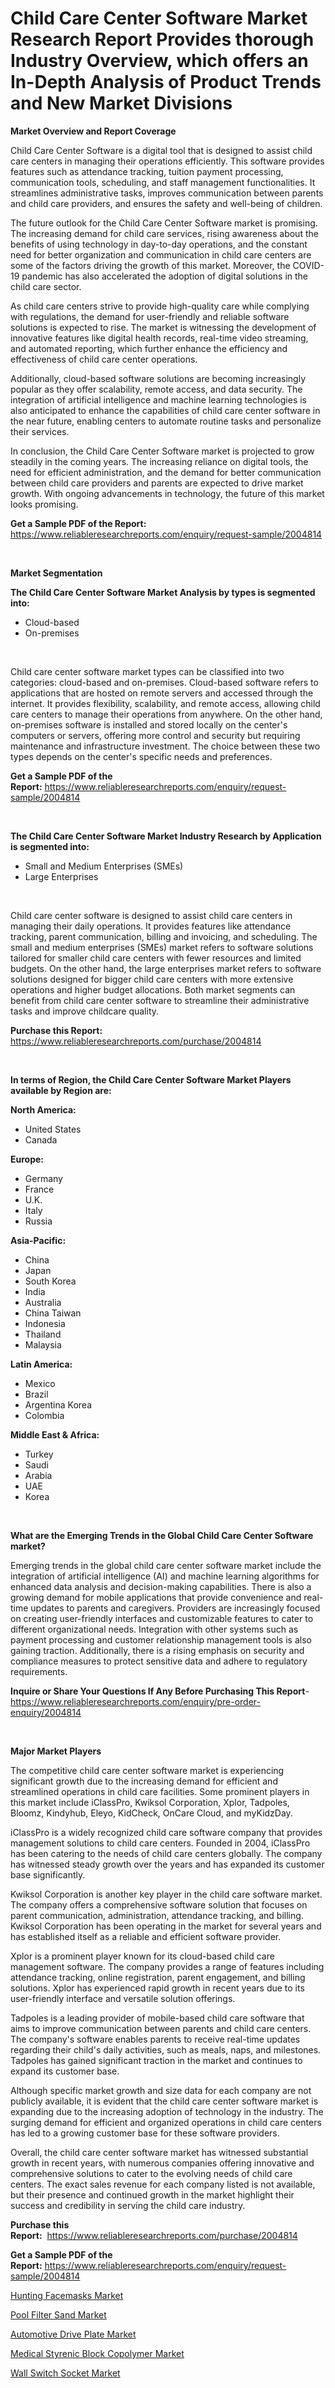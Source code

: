 <p><h1>Child Care Center Software Market Research Report Provides thorough Industry Overview, which offers an In-Depth Analysis of Product Trends and New Market Divisions</h1></p><p><strong>Market Overview and Report Coverage</strong></p>
<p><p>Child Care Center Software is a digital tool that is designed to assist child care centers in managing their operations efficiently. This software provides features such as attendance tracking, tuition payment processing, communication tools, scheduling, and staff management functionalities. It streamlines administrative tasks, improves communication between parents and child care providers, and ensures the safety and well-being of children.</p><p>The future outlook for the Child Care Center Software market is promising. The increasing demand for child care services, rising awareness about the benefits of using technology in day-to-day operations, and the constant need for better organization and communication in child care centers are some of the factors driving the growth of this market. Moreover, the COVID-19 pandemic has also accelerated the adoption of digital solutions in the child care sector.</p><p>As child care centers strive to provide high-quality care while complying with regulations, the demand for user-friendly and reliable software solutions is expected to rise. The market is witnessing the development of innovative features like digital health records, real-time video streaming, and automated reporting, which further enhance the efficiency and effectiveness of child care center operations.</p><p>Additionally, cloud-based software solutions are becoming increasingly popular as they offer scalability, remote access, and data security. The integration of artificial intelligence and machine learning technologies is also anticipated to enhance the capabilities of child care center software in the near future, enabling centers to automate routine tasks and personalize their services.</p><p>In conclusion, the Child Care Center Software market is projected to grow steadily in the coming years. The increasing reliance on digital tools, the need for efficient administration, and the demand for better communication between child care providers and parents are expected to drive market growth. With ongoing advancements in technology, the future of this market looks promising.</p></p>
<p><strong>Get a Sample PDF of the Report:</strong> <a href="https://www.reliableresearchreports.com/enquiry/request-sample/2004814">https://www.reliableresearchreports.com/enquiry/request-sample/2004814</a></p>
<p>&nbsp;</p>
<p><strong>Market Segmentation</strong></p>
<p><strong>The Child Care Center Software Market Analysis by types is segmented into:</strong></p>
<p><ul><li>Cloud-based</li><li>On-premises</li></ul></p>
<p>&nbsp;</p>
<p><p>Child care center software market types can be classified into two categories: cloud-based and on-premises. Cloud-based software refers to applications that are hosted on remote servers and accessed through the internet. It provides flexibility, scalability, and remote access, allowing child care centers to manage their operations from anywhere. On the other hand, on-premises software is installed and stored locally on the center's computers or servers, offering more control and security but requiring maintenance and infrastructure investment. The choice between these two types depends on the center's specific needs and preferences.</p></p>
<p><strong>Get a Sample PDF of the Report:</strong>&nbsp;<a href="https://www.reliableresearchreports.com/enquiry/request-sample/2004814">https://www.reliableresearchreports.com/enquiry/request-sample/2004814</a></p>
<p>&nbsp;</p>
<p><strong>The Child Care Center Software Market Industry Research by Application is segmented into:</strong></p>
<p><ul><li>Small and Medium Enterprises (SMEs)</li><li>Large Enterprises</li></ul></p>
<p>&nbsp;</p>
<p><p>Child care center software is designed to assist child care centers in managing their daily operations. It provides features like attendance tracking, parent communication, billing and invoicing, and scheduling. The small and medium enterprises (SMEs) market refers to software solutions tailored for smaller child care centers with fewer resources and limited budgets. On the other hand, the large enterprises market refers to software solutions designed for bigger child care centers with more extensive operations and higher budget allocations. Both market segments can benefit from child care center software to streamline their administrative tasks and improve childcare quality.</p></p>
<p><strong>Purchase this Report:</strong>&nbsp; <a href="https://www.reliableresearchreports.com/purchase/2004814">https://www.reliableresearchreports.com/purchase/2004814</a></p>
<p>&nbsp;</p>
<p><strong>In terms of Region, the Child Care Center Software Market Players available by Region are:</strong></p>
<p>
    <p> <strong> North America: </strong>
        <ul>
            <li>United States</li>
            <li>Canada</li>
        </ul>
        </p> 
    <p> <strong> Europe: </strong>
        <ul>
            <li>Germany</li>
            <li>France</li>
            <li>U.K.</li>
            <li>Italy</li>
            <li>Russia</li>
        </ul>
        </p> 
    <p> <strong> Asia-Pacific: </strong>
        <ul>
            <li>China</li>
            <li>Japan</li>
            <li>South Korea</li>
            <li>India</li>
            <li>Australia</li>
            <li>China Taiwan</li>
            <li>Indonesia</li>
            <li>Thailand</li>
            <li>Malaysia</li>
        </ul>
        </p> 
    <p> <strong> Latin America: </strong>
        <ul>
            <li>Mexico</li>
            <li>Brazil</li>
            <li>Argentina Korea</li>
            <li>Colombia</li>
        </ul>
        </p> 
    <p> <strong> Middle East & Africa: </strong>
        <ul>
            <li>Turkey</li>
            <li>Saudi</li>
            <li>Arabia</li>
            <li>UAE</li>
            <li>Korea</li>
        </ul>
    </p>
    </p>
<p>&nbsp;</p>
<p><strong>What are the Emerging Trends in the Global Child Care Center Software market?</strong></p>
<p><p>Emerging trends in the global child care center software market include the integration of artificial intelligence (AI) and machine learning algorithms for enhanced data analysis and decision-making capabilities. There is also a growing demand for mobile applications that provide convenience and real-time updates to parents and caregivers. Providers are increasingly focused on creating user-friendly interfaces and customizable features to cater to different organizational needs. Integration with other systems such as payment processing and customer relationship management tools is also gaining traction. Additionally, there is a rising emphasis on security and compliance measures to protect sensitive data and adhere to regulatory requirements.</p></p>
<p><strong>Inquire or Share Your Questions If Any Before Purchasing This Report</strong>- <a href="https://www.reliableresearchreports.com/enquiry/pre-order-enquiry/2004814">https://www.reliableresearchreports.com/enquiry/pre-order-enquiry/2004814</a></p>
<p>&nbsp;</p>
<p><strong>Major Market Players</strong></p>
<p><p>The competitive child care center software market is experiencing significant growth due to the increasing demand for efficient and streamlined operations in child care facilities. Some prominent players in this market include iClassPro, Kwiksol Corporation, Xplor, Tadpoles, Bloomz, Kindyhub, Eleyo, KidCheck, OnCare Cloud, and myKidzDay.</p><p>iClassPro is a widely recognized child care software company that provides management solutions to child care centers. Founded in 2004, iClassPro has been catering to the needs of child care centers globally. The company has witnessed steady growth over the years and has expanded its customer base significantly.</p><p>Kwiksol Corporation is another key player in the child care software market. The company offers a comprehensive software solution that focuses on parent communication, administration, attendance tracking, and billing. Kwiksol Corporation has been operating in the market for several years and has established itself as a reliable and efficient software provider.</p><p>Xplor is a prominent player known for its cloud-based child care management software. The company provides a range of features including attendance tracking, online registration, parent engagement, and billing solutions. Xplor has experienced rapid growth in recent years due to its user-friendly interface and versatile solution offerings.</p><p>Tadpoles is a leading provider of mobile-based child care software that aims to improve communication between parents and child care centers. The company's software enables parents to receive real-time updates regarding their child's daily activities, such as meals, naps, and milestones. Tadpoles has gained significant traction in the market and continues to expand its customer base.</p><p>Although specific market growth and size data for each company are not publicly available, it is evident that the child care center software market is expanding due to the increasing adoption of technology in the industry. The surging demand for efficient and organized operations in child care centers has led to a growing customer base for these software providers.</p><p>Overall, the child care center software market has witnessed substantial growth in recent years, with numerous companies offering innovative and comprehensive solutions to cater to the evolving needs of child care centers. The exact sales revenue for each company listed is not available, but their presence and continued growth in the market highlight their success and credibility in serving the child care industry.</p></p>
<p><strong>Purchase this Report:</strong>&nbsp;&nbsp;<a href="https://www.reliableresearchreports.com/purchase/2004814">https://www.reliableresearchreports.com/purchase/2004814</a></p>
<p></p>
<p><strong>Get a Sample PDF of the Report:</strong>&nbsp;<a href="https://www.reliableresearchreports.com/enquiry/request-sample/2004814">https://www.reliableresearchreports.com/enquiry/request-sample/2004814</a></p>
<p><p><a href="https://www.linkedin.com/pulse/decoding-hunting-facemasks-market-deep-dive-latest-trends-mu7ec/">Hunting Facemasks Market</a></p><p><a href="https://medium.com/@hotspotflipk/pool-filter-sand-market-size-cagr-trends-2024-2030-e3467aa9866d">Pool Filter Sand Market</a></p><p><a href="https://github.com/RichRobinson5/Market-Research-Report-List-2/blob/main/automotive-drive-plate-market.md">Automotive Drive Plate Market</a></p><p><a href="https://medium.com/@bhumi.technologiesmumbai/medical-styrenic-block-copolymer-market-trends-and-market-analysis-forecasted-for-period-2023-2030-f0edb8449a0a">Medical Styrenic Block Copolymer Market</a></p><p><a href="https://www.linkedin.com/pulse/wall-switch-socket-market-research-report-provides-lhlkc/">Wall Switch Socket Market</a></p></p>